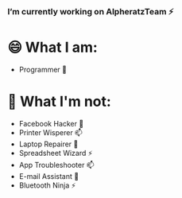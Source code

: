 ### I’m currently working on AlpheratzTeam ⚡

# 😄 What I am:
- Programmer 🤔
# 🔭 What I'm not:
- Facebook Hacker 💬
- Printer Wisperer 📫
- Laptop Repairer 🔭
- Spreadsheet Wizard ⚡
- App Troubleshooter 📫
- E-mail Assistant 👯
- Bluetooth Ninja ⚡

<!--
**negative-zer0/negative-zer0** is a ✨ _special_ ✨ repository because its `README.md` (this file) appears on your GitHub profile.

Here are some ideas to get you started:

- 🔭 I’m currently working on ...
- 🌱 I’m currently learning ...
- 👯 I’m looking to collaborate on ...
- 🤔 I’m looking for help with ...
- 💬 Ask me about ...
- 📫 How to reach me: ...
- 😄 Pronouns: ...
- ⚡ Fun fact: ...
-->
